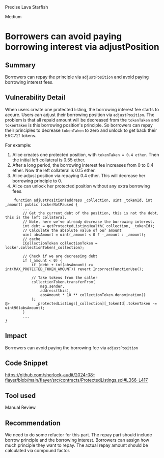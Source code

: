 Precise Lava Starfish

Medium

# Borrowers can avoid paying borrowing interest via adjustPosition

## Summary
Borrowers can repay the principle via `adjustPosition` and avoid paying borrowing interest fees.

## Vulnerability Detail
When users create one protected listing, the borrowing interest fee starts to accure. Users can adjust their borrowing position via `adjustPosition`.
The problem is that all repaid amount will be decreased from the `tokenTaken` and `tokenTaken` is this borrowing position's principle. So borrowers can repay their principles to decrease `tokenTaken` to zero and unlock to get back their ERC721 tokens.

For example:
1. Alice creates one protected position, with `tokenTaken = 0.4 ether`. Then the initial left collateral is 0.55 ether.
2. After a long period, the borrowing interest fee increases from 0 to 0.4 ether. Now the left collateral is 0.15 ether.
3. Alice adjust position via repaying 0.4 ether. This will decrease her borrowing principle to 0.
4. Alice can unlock her protected position without any extra borrowing fees.

```solidity
    function adjustPosition(address _collection, uint _tokenId, int _amount) public lockerNotPaused {
        ...
        // Get the current debt of the position, this is not the debt, this is the left collateral.
        // Note, here we've already decrease the borrowing interest.
        int debt = getProtectedListingHealth(_collection, _tokenId);
        // Calculate the absolute value of our amount
        uint absAmount = uint(_amount < 0 ? -_amount : _amount);
        // cache
        ICollectionToken collectionToken = locker.collectionToken(_collection);

        // Check if we are decreasing debt
        if (_amount < 0) {
            if (debt + int(absAmount) >= int(MAX_PROTECTED_TOKEN_AMOUNT)) revert IncorrectFunctionUse();

            // Take tokens from the caller
            collectionToken.transferFrom(
                msg.sender,
                address(this),
                absAmount * 10 ** collectionToken.denomination()
            );
@>            _protectedListings[_collection][_tokenId].tokenTaken -= uint96(absAmount);
        }
        ...
}
```

## Impact
Borrowers can avoid paying the borrowing fee via `adjustPosition`

## Code Snippet
https://github.com/sherlock-audit/2024-08-flayer/blob/main/flayer/src/contracts/ProtectedListings.sol#L366-L417

## Tool used

Manual Review

## Recommendation
We need to do some refactor for this part. The repay part should include borrow principle and the borrowing interest. Borrowers can assign how much principle they want to repay. The actual repay amount should be calculated via compound factor.